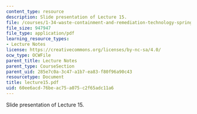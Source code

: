 ```yaml
---
content_type: resource
description: Slide presentation of Lecture 15.
file: /courses/1-34-waste-containment-and-remediation-technology-spring-2004/60ee6acd76beac75a075c2f65adc11a6_lecture15.pdf
file_size: 947947
file_type: application/pdf
learning_resource_types:
- Lecture Notes
license: https://creativecommons.org/licenses/by-nc-sa/4.0/
ocw_type: OCWFile
parent_title: Lecture Notes
parent_type: CourseSection
parent_uid: 285e7c0a-3c47-a1b7-ea83-f80f96a90c43
resourcetype: Document
title: lecture15.pdf
uid: 60ee6acd-76be-ac75-a075-c2f65adc11a6
---
```

Slide presentation of Lecture 15.